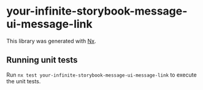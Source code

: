 # your-infinite-storybook-message-ui-message-link

This library was generated with [Nx](https://nx.dev).

## Running unit tests

Run `nx test your-infinite-storybook-message-ui-message-link` to execute the unit tests.
